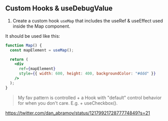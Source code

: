 ## Custom Hooks & useDebugValue

1. Create a custom hook `useMap` that includes the useRef & useEffect used inside the Map component.

It should be used like this:

```jsx
function Map() {
  const mapElement = useMap();

  return (
    <div
      ref={mapElement}
      style={{ width: 600, height: 400, backgroundColor: "#ddd" }}
    />
  );
}
```

> My fav pattern is controlled + a Hook with "default" control behavior for when you don't care. E.g. <Checkbox> + useCheckbox().

https://twitter.com/dan_abramov/status/1217992172877774849?s=21
